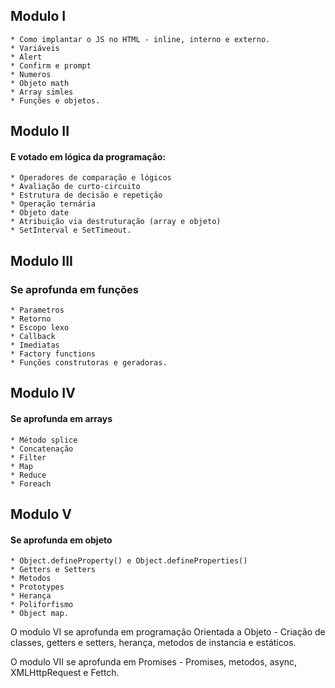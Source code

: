 ## Modulo I
    * Como implantar o JS no HTML - inline, interno e externo.
    * Variáveis
    * Alert
    * Confirm e prompt
    * Numeros
    * Objeto math
    * Array simles
    * Funções e objetos.

## Modulo II 
#### E votado em lógica da programação:
    * Operadores de comparação e lógicos 
    * Avaliação de curto-circuito
    * Estrutura de decisão e repetição 
    * Operação ternária
    * Objeto date
    * Atribuição via destruturação (array e objeto)
    * SetInterval e SetTimeout.

## Modulo III 
### Se aprofunda em funções  
    * Parametros
    * Retorno
    * Escopo lexo
    * Callback
    * Imediatas
    * Factory functions
    * Funções construtoras e geradoras.

## Modulo IV 
#### Se aprofunda em arrays 
    * Método splice
    * Concatenação
    * Filter
    * Map
    * Reduce 
    * Foreach

## Modulo V 
#### Se aprofunda em objeto 
    * Object.defineProperty() e Object.defineProperties()
    * Getters e Setters
    * Metodos
    * Prototypes
    * Herança
    * Poliforfismo
    * Object map.

O modulo VI se aprofunda em programação Orientada a Objeto - Criação de classes, getters e setters, herança, metodos de instancia e estáticos.

O modulo VII se aprofunda em Promises - Promises, metodos, async, XMLHttpRequest e Fettch.


